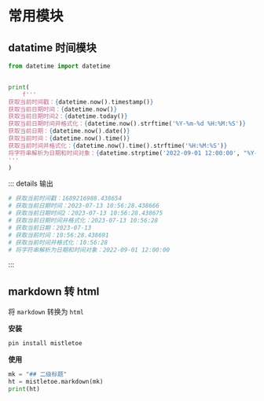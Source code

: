 # 常用模块


## datatime 时间模块

``` python
from datetime import datetime


print(
    f'''
获取当前时间戳：{datetime.now().timestamp()}
获取当前日期时间：{datetime.now()}
获取当前日期时间2：{datetime.today()}
获取当前日期时间并格式化：{datetime.now().strftime('%Y-%m-%d %H:%M:%S')}
获取当前日期：{datetime.now().date()}
获取当前时间：{datetime.now().time()}
获取当前时间并格式化：{datetime.now().time().strftime('%H:%M:%S')}
将字符串解析为日期和时间对象：{datetime.strptime('2022-09-01 12:00:00', "%Y-%m-%d %H:%M:%S")}
'''
)
```
::: details 输出

``` python
# 获取当前时间戳：1689216988.438654
# 获取当前日期时间：2023-07-13 10:56:28.438666
# 获取当前日期时间2：2023-07-13 10:56:28.438675
# 获取当前日期时间并格式化：2023-07-13 10:56:28
# 获取当前日期：2023-07-13
# 获取当前时间：10:56:28.438691
# 获取当前时间并格式化：10:56:28
# 将字符串解析为日期和时间对象：2022-09-01 12:00:00
```

:::





## markdown 转 html

将 `markdown` 转换为 `html`

**安装**

``` bash
pin install mistletoe
```

**使用**

````python
mk = "## 二级标题"
ht = mistletoe.markdown(mk)
print(ht)
````



